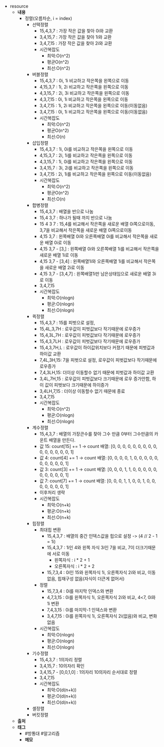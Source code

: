 - resource
	- **내용**
		- 정렬(오름차순, i = index)
			- 선택정렬
				- 15,4,3,7 : 가장 작은 값을 찾아 0i와 교환
				- 3,4,15,7 : 가장 작은 값을 찾아 1i와 교환
				- 3,4,7,15 : 가장 작은 값을 찾아 2i와 교환
				- 시간복잡도
					- 최악:O(n^2)
					- 평균O(n^2)
					- 최선:O(n^2)
			- 버블정렬
				- 15,4,3,7 : 0i, 1i 비교하고 작은쪽을 왼쪽으로 이동
				- 4,15,3,7 : 1i, 2i 비교하고 작은쪽을 왼쪽으로 이동
				- 4,3,15,7 : 2i, 3i 비교하고 작은쪽을 왼쪽으로 이동
				- 4,3,7,15 : 0i, 1i 비교하고 작은쪽을 왼쪽으로 이동
				- 3,4,7,15 : 1i, 2i 비교하고 작은쪽을 왼쪽으로 이동(이동없음)
				- 3,4,7,15 : 0i, 1i 비교하고 작은쪽을 왼쪽으로 이동(이동없음)
				- 시간복잡도
					- 최악:O(n^2)
					- 평균O(n^2)
					- 최선:O(n)
			- 삽입정렬
				- 15,4,3,7 : 1i, 0i를 비교하고 작은쪽을 왼쪽으로 이동
				- 4,15,3,7 : 2i, 1i를 비교하고 작은쪽을 왼쪽으로 이동
				- 4,3,15,7 : 1i, 0i를 비교하고 작은쪽을 왼쪽으로 이동
				- 3,4,15,7 : 3i, 2i를 비교하고 작은쪽을 왼쪽으로 이동
				- 3,4,7,15 : 2i, 1i를 비교하고 작은쪽을 왼쪽으로 이동(이동없음)
				- 시간복잡도
					- 최악:O(n^2)
					- 평균O(n^2)
					- 최선:O(n)
			- 합병정렬
				- 15,4,3,7 : 배열을 반으로 나눔
				- 15,4   3,7 : 하나가 될때 까지 반으로 나눔
				- 15  4  3  7 : 15,4를 비교해서 작은쪽을 새로운 배열 0i쪽으로이동, 3,7을 비교해서 작은쪽을 새로운 배열 0i쪽으로이동
				- 4,15  3,7 : 왼쪽배열 0i와 오른쪽배열 0i를 비교해서 작은쪽을 새로운 배열 0i로 이동
				- 4,15  3,7 - [3,] : 왼쪽배열 0i와 오른쪽배열 1i를 비교해서 작은쪽을 새로운 배열 1i로 이동
				- 4,15  3,7 - [3,4] : 왼쪽배열1i와 오른쪽배열 1i를 비교해서 작은쪽을 새로운 배열 2i로 이동
				- 4,15  3,7 - [3,4,7] : 왼쪽배열1i만 남은상태임으로 새로운 배열 3i로 이동
				- 3,4,7,15
				- 시간복잡도
					- 최악:O(nlogn)
					- 평균:O(nlogn)
					- 최선:O(nlogn)
			- 퀵정렬
				- 15,4,3,7 : 15를 피벗으로 설정,
				- 15,4L,3,7H : 로우값이 피벗값보다 작기때문에 로우증가
				- 15,4,3L,7H : 로우값이 피벗값보다 작기때문에 로우증가
				- 15,4,3,7LH : 로우값이 피벗값보다 작기때문에 로우증가
				- 15,4,3,7H,L : 로우값이 하이값위치보다 커졌기 때문에 피벗값과 하이값 교환
				- 7,4L,3H,15: 7을 피벗으로 설정, 로우값이 피벗값보다 작기때문에 로우증가
				- 7,4,3LH,15: 더이상 이동할수 없기 때문에 피벗값과 하이값 교환
				- 3,4L,7H,15 : 로우값이 피벗값보다 크기때문에 로우 증가안함, 하이 값이 피벗보다 크기때문에 하이증가
				- 3,4LH,7,15 : 더이상 이동할수 없기 때문에 종료
				- 3,4,7,15
				- 시간복잡도
					- 최악:O(n^2)
					- 평균:O(nlogn)
					- 최선:O(nlogn)
			- 계수정렬
				- 15,4,3,7 : 배열의 가장큰수를 찾아 그수 만큼 0부터 그수만큼의 카운트 배열을 만든다.
				- 값 15: count[15] += 1 → count 배열: [0, 0, 0, 0, 0, 0, 0, 0, 0, 0, 0, 0, 0, 0, 0, 1]
				- 값 4: count[4] += 1 → count 배열: [0, 0, 0, 0, 1, 0, 0, 0, 0, 0, 0, 0, 0, 0, 0, 1]
				- 값 3: count[3] += 1 → count 배열: [0, 0, 0, 1, 1, 0, 0, 0, 0, 0, 0, 0, 0, 0, 0, 1]
				- 값 7: count[7] += 1 → count 배열: [0, 0, 0, 1, 1, 0, 0, 1, 0, 0, 0, 0, 0, 0, 0, 1]
				- 이후처리 생략
				- 시간복잡도
					- 최악:O(n+k)
					- 평균:O(n+k)
					- 최선:O(n+k)
			- 힙정렬
				- 최대힙 변환
					- 15,4,3,7 : 배열의 중간 인덱스값을 힙으로 설정 -> (4 // 2  - 1 = 1i)
					- 15,4,3,7 : 1i인 4와 왼쪽 자식 3i인 7을 비교, 7이 더크기때문에 서로 이동
						- 왼쪽자식 : i * 2 + 1
						- 오른쪽자식 : i * 2 + 2
					- 15,7,3,4 : 0i인 15와 왼쪽자식 1i, 오른쪽자식 2i와 비교, 이동없음, 힙재구성 없음(자식이 더큰게 없어서)
				- 정렬
					- 15,7,3,4 : 0i를 마지막 인덱스와 변환
					- 4,7,3,15 : 0i를 왼쪽자식 1i, 오른쪽자식 2i와 비교, 4<7, 0i와 1i 변환
					- 7,4,3,15 : 0i를 마지막-1 인덱스와 변환
					- 3,4,7,15 : 0i를 왼쪽자식 1i, 오른쪽자식 2i(없음)와 비교, 변화없음
				- 시간복잡도
					- 최악:O(nlogn)
					- 평균:O(nlogn)
					- 최선:O(nlogn)
			- 기수정렬
				- 15,4,3,7 : 1의자리 정렬
				- 3,4,15,7 : 10의자리 확인
				- 3,4,15,7 - [0,0,1,0] : 1의자리 10의자리 순서대로 정렬
				- 3,4,7,15
				- 시간복잡도
					- 최악:O(d(n+k))
					- 평균:O(d(n+k))
					- 최선:O(d(n+k))
			- 셸정렬
			- 버킷정렬
	- **출처**
	- **태그**
		- #방통대 #알고리즘
		- **메모**